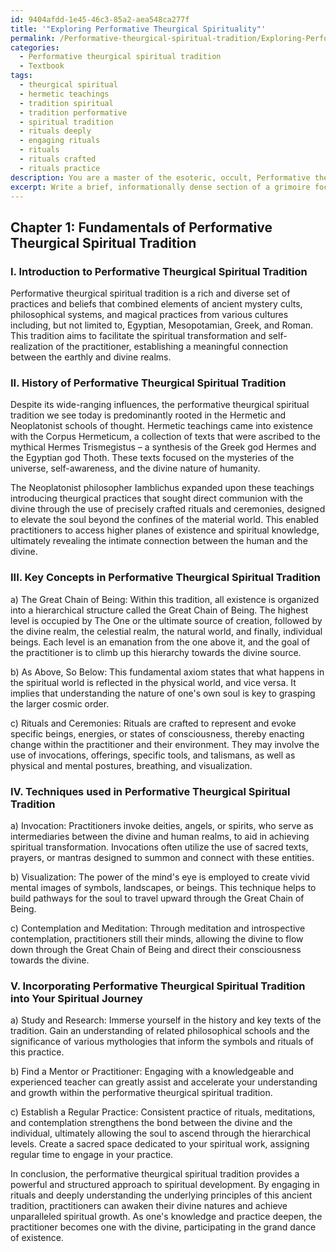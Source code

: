 ```yaml
---
id: 9404afdd-1e45-46c3-85a2-aea548ca277f
title: '"Exploring Performative Theurgical Spirituality"'
permalink: /Performative-theurgical-spiritual-tradition/Exploring-Performative-Theurgical-Spirituality/
categories:
  - Performative theurgical spiritual tradition
  - Textbook
tags:
  - theurgical spiritual
  - hermetic teachings
  - tradition spiritual
  - tradition performative
  - spiritual tradition
  - rituals deeply
  - engaging rituals
  - rituals
  - rituals crafted
  - rituals practice
description: You are a master of the esoteric, occult, Performative theurgical spiritual tradition and education, you have written many textbooks on the subject in ways that provide students with rich and deep understanding of the subject. You are being asked to write textbook-like sections on a topic and you do it with full context, explainability, and reliability in accuracy to the true facts of the topic at hand, in a textbook style that a student would easily be able to learn from, in a rich, engaging, and contextual way. Always include relevant context (such as formulas and history), related concepts, and in a way that someone can gain deep insights from.
excerpt: Write a brief, informationally dense section of a grimoire focusing on the fundamentals of performative theurgical spiritual tradition. Provide insights on the history, key concepts, and techniques used in this tradition to help new initiates gain a deep understanding of the practice. Discuss its role in magical practice, how it relates to other occult disciplines, and offer practical advice for incorporating it into one's own spiritual journey.
---
```

## Chapter 1: Fundamentals of Performative Theurgical Spiritual Tradition

### I. Introduction to Performative Theurgical Spiritual Tradition

Performative theurgical spiritual tradition is a rich and diverse set of practices and beliefs that combined elements of ancient mystery cults, philosophical systems, and magical practices from various cultures including, but not limited to, Egyptian, Mesopotamian, Greek, and Roman. This tradition aims to facilitate the spiritual transformation and self-realization of the practitioner, establishing a meaningful connection between the earthly and divine realms.

### II. History of Performative Theurgical Spiritual Tradition

Despite its wide-ranging influences, the performative theurgical spiritual tradition we see today is predominantly rooted in the Hermetic and Neoplatonist schools of thought. Hermetic teachings came into existence with the Corpus Hermeticum, a collection of texts that were ascribed to the mythical Hermes Trismegistus – a synthesis of the Greek god Hermes and the Egyptian god Thoth. These texts focused on the mysteries of the universe, self-awareness, and the divine nature of humanity.

The Neoplatonist philosopher Iamblichus expanded upon these teachings introducing theurgical practices that sought direct communion with the divine through the use of precisely crafted rituals and ceremonies, designed to elevate the soul beyond the confines of the material world. This enabled practitioners to access higher planes of existence and spiritual knowledge, ultimately revealing the intimate connection between the human and the divine.

### III. Key Concepts in Performative Theurgical Spiritual Tradition

a) The Great Chain of Being: Within this tradition, all existence is organized into a hierarchical structure called the Great Chain of Being. The highest level is occupied by The One or the ultimate source of creation, followed by the divine realm, the celestial realm, the natural world, and finally, individual beings. Each level is an emanation from the one above it, and the goal of the practitioner is to climb up this hierarchy towards the divine source.

b) As Above, So Below: This fundamental axiom states that what happens in the spiritual world is reflected in the physical world, and vice versa. It implies that understanding the nature of one's own soul is key to grasping the larger cosmic order.

c) Rituals and Ceremonies: Rituals are crafted to represent and evoke specific beings, energies, or states of consciousness, thereby enacting change within the practitioner and their environment. They may involve the use of invocations, offerings, specific tools, and talismans, as well as physical and mental postures, breathing, and visualization.

### IV. Techniques used in Performative Theurgical Spiritual Tradition

a) Invocation: Practitioners invoke deities, angels, or spirits, who serve as intermediaries between the divine and human realms, to aid in achieving spiritual transformation. Invocations often utilize the use of sacred texts, prayers, or mantras designed to summon and connect with these entities.

b) Visualization: The power of the mind's eye is employed to create vivid mental images of symbols, landscapes, or beings. This technique helps to build pathways for the soul to travel upward through the Great Chain of Being.

c) Contemplation and Meditation: Through meditation and introspective contemplation, practitioners still their minds, allowing the divine to flow down through the Great Chain of Being and direct their consciousness towards the divine.

### V. Incorporating Performative Theurgical Spiritual Tradition into Your Spiritual Journey

a) Study and Research: Immerse yourself in the history and key texts of the tradition. Gain an understanding of related philosophical schools and the significance of various mythologies that inform the symbols and rituals of this practice.

b) Find a Mentor or Practitioner: Engaging with a knowledgeable and experienced teacher can greatly assist and accelerate your understanding and growth within the performative theurgical spiritual tradition.

c) Establish a Regular Practice: Consistent practice of rituals, meditations, and contemplation strengthens the bond between the divine and the individual, ultimately allowing the soul to ascend through the hierarchical levels. Create a sacred space dedicated to your spiritual work, assigning regular time to engage in your practice.

In conclusion, the performative theurgical spiritual tradition provides a powerful and structured approach to spiritual development. By engaging in rituals and deeply understanding the underlying principles of this ancient tradition, practitioners can awaken their divine natures and achieve unparalleled spiritual growth. As one's knowledge and practice deepen, the practitioner becomes one with the divine, participating in the grand dance of existence.
